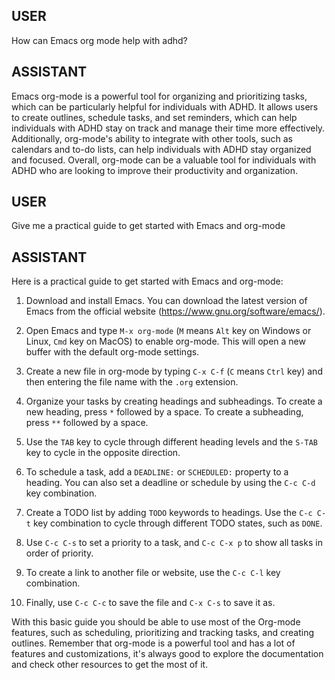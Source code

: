 ## USER
How can Emacs org mode help with adhd?

## ASSISTANT
Emacs org-mode is a powerful tool for organizing and prioritizing tasks, which can be particularly helpful for individuals with ADHD. It allows users to create outlines, schedule tasks, and set reminders, which can help individuals with ADHD stay on track and manage their time more effectively. Additionally, org-mode's ability to integrate with other tools, such as calendars and to-do lists, can help individuals with ADHD stay organized and focused. Overall, org-mode can be a valuable tool for individuals with ADHD who are looking to improve their productivity and organization.


## USER
Give me a practical guide to get started with Emacs and org-mode

## ASSISTANT
Here is a practical guide to get started with Emacs and org-mode:

1. Download and install Emacs. You can download the latest version of Emacs from the official website (https://www.gnu.org/software/emacs/).

2. Open Emacs and type `M-x org-mode` (`M` means `Alt` key on Windows or Linux, `Cmd` key on MacOS) to enable org-mode. This will open a new buffer with the default org-mode settings.

3. Create a new file in org-mode by typing `C-x C-f` (`C` means `Ctrl` key) and then entering the file name with the `.org` extension.

4. Organize your tasks by creating headings and subheadings. To create a new heading, press `*` followed by a space. To create a subheading, press `**` followed by a space.

5. Use the `TAB` key to cycle through different heading levels and the `S-TAB` key to cycle in the opposite direction.

6. To schedule a task, add a `DEADLINE:` or `SCHEDULED:` property to a heading. You can also set a deadline or schedule by using the `C-c C-d` key combination.

7. Create a TODO list by adding `TODO` keywords to headings. Use the `C-c C-t` key combination to cycle through different TODO states, such as `DONE`.

8. Use `C-c C-s` to set a priority to a task, and `C-c C-x p` to show all tasks in order of priority.

9. To create a link to another file or website, use the `C-c C-l` key combination.

10. Finally, use `C-c C-c` to save the file and `C-x C-s` to save it as.

With this basic guide you should be able to use most of the Org-mode features, such as scheduling, prioritizing and tracking tasks, and creating outlines. Remember that org-mode is a powerful tool and has a lot of features and customizations, it's always good to explore the documentation and check other resources to get the most of it.
